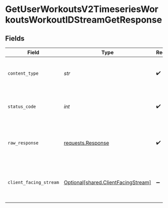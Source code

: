 # GetUserWorkoutsV2TimeseriesWorkoutsWorkoutIDStreamGetResponse


## Fields

| Field                                                                                                                                                                                                                                                                                                                              | Type                                                                                                                                                                                                                                                                                                                               | Required                                                                                                                                                                                                                                                                                                                           | Description                                                                                                                                                                                                                                                                                                                        | Example                                                                                                                                                                                                                                                                                                                            |
| ---------------------------------------------------------------------------------------------------------------------------------------------------------------------------------------------------------------------------------------------------------------------------------------------------------------------------------- | ---------------------------------------------------------------------------------------------------------------------------------------------------------------------------------------------------------------------------------------------------------------------------------------------------------------------------------- | ---------------------------------------------------------------------------------------------------------------------------------------------------------------------------------------------------------------------------------------------------------------------------------------------------------------------------------- | ---------------------------------------------------------------------------------------------------------------------------------------------------------------------------------------------------------------------------------------------------------------------------------------------------------------------------------- | ---------------------------------------------------------------------------------------------------------------------------------------------------------------------------------------------------------------------------------------------------------------------------------------------------------------------------------- |
| `content_type`                                                                                                                                                                                                                                                                                                                     | *str*                                                                                                                                                                                                                                                                                                                              | :heavy_check_mark:                                                                                                                                                                                                                                                                                                                 | HTTP response content type for this operation                                                                                                                                                                                                                                                                                      |                                                                                                                                                                                                                                                                                                                                    |
| `status_code`                                                                                                                                                                                                                                                                                                                      | *int*                                                                                                                                                                                                                                                                                                                              | :heavy_check_mark:                                                                                                                                                                                                                                                                                                                 | HTTP response status code for this operation                                                                                                                                                                                                                                                                                       |                                                                                                                                                                                                                                                                                                                                    |
| `raw_response`                                                                                                                                                                                                                                                                                                                     | [requests.Response](https://requests.readthedocs.io/en/latest/api/#requests.Response)                                                                                                                                                                                                                                              | :heavy_check_mark:                                                                                                                                                                                                                                                                                                                 | Raw HTTP response; suitable for custom response parsing                                                                                                                                                                                                                                                                            |                                                                                                                                                                                                                                                                                                                                    |
| `client_facing_stream`                                                                                                                                                                                                                                                                                                             | [Optional[shared.ClientFacingStream]](../../models/shared/clientfacingstream.md)                                                                                                                                                                                                                                                   | :heavy_minus_sign:                                                                                                                                                                                                                                                                                                                 | Successful Response                                                                                                                                                                                                                                                                                                                | {"cadence":[10,12,12,11,10],"time":[1626625123,1626625140,1626625145,1626625150,162662560],"heartrate":[120,125,125,130,135],"distance":[12,15,18,20,25],"power":[100,100,100,100,100],"altitude":[10,20,30,40,50],"velocity_smooth":[10,20,30,40,50],"lat":[10,20,30,40,50],"lng":[10,20,30,40,50],"resistance":[10,20,30,40,50]} |